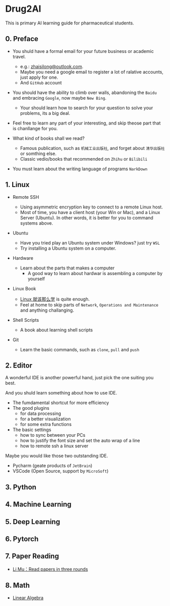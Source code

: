 # Drug2AI

This is primary AI learning guide for pharmaceutical students.

## 0. Preface

- You shuld have a formal email for your future business or academic travel.
  - e.g.: zhaisilong@outlook.com.
  - Maybe you need a google email to register a lot of ralative accounts, just apply for one.
  - And `GitHub` account
- You should have the ability to climb over walls, abandoning the `Baidu` and embracing `Google`, now maybe `New Bing`.
    - Your should learn how to search for your question to solve your problems, its a big deal.

- Feel free to learn any part of your interesting, and skip theose part that is chanllange for you.
- What kind of books shall we read?
    - Famous publication, such as `机械工业出版社`, and forget about `清华出版社` or somthing else.
    - Classic vedio/books that recommended on `Zhihu` or `Bilibili`

- You must learn about the writing language of programs `NarkDown`

## 1. Linux

- Remote SSH
    - Using asymmetric encryption key to connect to a remote Linux host.
    - Most of time, you have a client host (your Win or Mac), and a Linux Server (Ubuntu). In other words, it is better for you to command systems above.

- Ubuntu
    - Have you tried play an Ubuntu system under Windows? just try `WSL`
    - Try installing a Ubuntu system on a computer.

- Hardware
    - Learn about the parts that makes a computer
        - A good way to learn about hardwar is assembling a computer by yourself

- Linux Book
    - [Linux 就该那么学](https://www.linuxprobe.com) is quite enough.
    - Feel at home to skip parts of `Network`, `Operations and Maintenance` and anything challanging.

- Shell Scripts
    - A book about learning shell scripts


-   Git
    -   Learn the basic commands, such as `clone`, `pull` and `push`

## 2. Editor

A wonderful IDE is another powerful hand, just pick the one suiting you best.

And you shuld learn something about how to use IDE.

-   The fumdamental shortcut for more efficiency
-   The good plugins
    -   for data processing
    -   for a better visualization
    -   for some extra functions
-   The basic settings
    -   how to sync between your PCs
    -   how to justify the font size and set the auto wrap of a line
    -   how to remote ssh a linux server



Maybe you would like those two outstanding IDE.

-   Pycharm (geate products of `JetBrain`)
-   VSCode (Open Source, support by `MicroSoft`)

## 3. Python

## 4. Machine Learning

## 5. Deep Learning

## 6. Pytorch

## 7. Paper Reading

- [Li Mu：Read papers in three rounds](https://www.bilibili.com/video/BV1H44y1t75x)

## 8. Math

- [Linear Algebra](https://www.bilibili.com/video/BV1ib411t7YR/?spm_id_from=333.1007.top_right_bar_window_custom_collection.content.click&vd_source=18d2716e10f54bf325d88320f12c165e)
